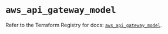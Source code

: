 # `aws_api_gateway_model`

Refer to the Terraform Registry for docs: [`aws_api_gateway_model`](https://registry.terraform.io/providers/hashicorp/aws/5.75.0/docs/resources/api_gateway_model).
